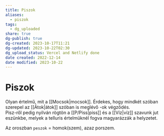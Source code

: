 ```yaml
---
title: Piszok
aliases:
  - piszok
tags:
  - dg_uploaded
share: true
dg-publish: true
dg-created: 2023-10-17T11:21
dg-updated: 2023-10-22T02:30
dg_upload_status: Vercel and Netlify done
date created: 2022-12-14
date modified: 2023-10-22
---
```


# Piszok

Olyan értelmű, mit a [[Mocsok\|mocsok]]. Érdekes, hogy mindkét szóban szerepel az [[Átok\|átok]] szóban is meglévő -ok végződés.  
Pisz-ről pedig nyilván rögtön a [[P/Piss\|piss]] és a [[Víz\|víz]] szavunk jut eszünkbe, melyek a telluris értelmüknél fogva magyarázzák a helyzetet.  

Az oroszban `peszok` = homok(szem), azaz porszem.  